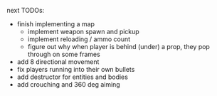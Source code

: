 next TODOs:
* finish implementing a map
  * implement weapon spawn and pickup
  * implement reloading / ammo count
  * figure out why when player is behind (under) a prop, they pop through on some frames
* add 8 directional movement
* fix players running into their own bullets
* add destructor for entities and bodies
* add crouching and 360 deg aiming
